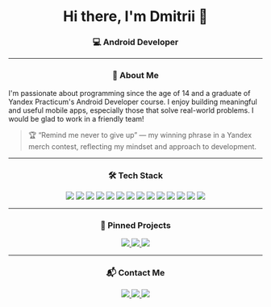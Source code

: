 <h1 align="center">Hi there, I'm Dmitrii 👋</h1>
<h3 align="center">💻 Android Developer</h3>

---


<h3 align="center">🧠 About Me</h3>
I'm passionate about programming since the age of 14 and a graduate of Yandex Practicum's Android Developer course.  
I enjoy building meaningful and useful mobile apps, especially those that solve real-world problems. I would be glad to work in a friendly team!

> 🏆 “Remind me never to give up” — my winning phrase in a Yandex merch contest, reflecting my mindset and approach to development.

---

<h3 align="center">🛠️ Tech Stack</h3>
<p align="center">
  <img src="https://img.shields.io/badge/Kotlin-7F52FF?style=for-the-badge&logo=kotlin&logoColor=white"/>
  <img src="https://img.shields.io/badge/Android-3DDC84?style=for-the-badge&logo=android&logoColor=white"/>
  <img src="https://img.shields.io/badge/MVVM-000000?style=for-the-badge"/>
  <img src="https://img.shields.io/badge/Koin-62D0A0?style=for-the-badge"/>
  <img src="https://img.shields.io/badge/Coroutines-0095D5?style=for-the-badge"/>
  <img src="https://img.shields.io/badge/Room-6DB33F?style=for-the-badge"/>
  <img src="https://img.shields.io/badge/Retrofit-2E8B57?style=for-the-badge"/>
  <img src="https://img.shields.io/badge/OkHttp-4E9EAB?style=for-the-badge"/>
  <img src="https://img.shields.io/badge/ViewModel-512DA8?style=for-the-badge"/>
  <img src="https://img.shields.io/badge/LiveData-1976D2?style=for-the-badge"/>
  <img src="https://img.shields.io/badge/Navigation-7952B3?style=for-the-badge"/>
  <img src="https://img.shields.io/badge/RecyclerView-FF6F00?style=for-the-badge"/>
  <img src="https://img.shields.io/badge/Gradle-02303A?style=for-the-badge&logo=gradle&logoColor=white"/>
  <img src="https://img.shields.io/badge/Git-F05032?style=for-the-badge&logo=git&logoColor=white"/>
</p>


---
 
<h3 align="center">📌 Pinned Projects</h3>
<p align="center">
  <a href="https://github.com/Dmitriy-2001/megahh">
    <img src="https://github-readme-stats.vercel.app/api/pin/?username=Dmitriy-2001&repo=megahh&theme=github_dark" />
  </a>
   <a href="https://github.com/Dmitriy-2001/PlaylistMaker">
    <img src="https://github-readme-stats.vercel.app/api/pin/?username=Dmitriy-2001&repo=PlaylistMaker&theme=github_dark" />
  </a>
  <a href="https://github.com/Dmitriy-2001/mywallet">
    <img src="https://github-readme-stats.vercel.app/api/pin/?username=Dmitriy-2001&repo=mywallet&theme=github_dark" />
  </a>
</p>

---

<h3 align="center">📬 Contact Me</h3>
<p align="center">
   <a href="https://t.me/Dmitro2001">
    <img src="https://img.shields.io/badge/Telegram-2CA5E0?style=for-the-badge&logo=telegram&logoColor=white"/>
  </a>
  <a href="mailto:richard.orlov13@gmail.com">
    <img src="https://img.shields.io/badge/Email-D14836?style=for-the-badge&logo=gmail&logoColor=white"/>
  </a>
  <a href="https://www.linkedin.com/in/yourprofile">
    <img src="https://img.shields.io/badge/LinkedIn-0077B5?style=for-the-badge&logo=linkedin&logoColor=white"/>
  </a>
</p>
